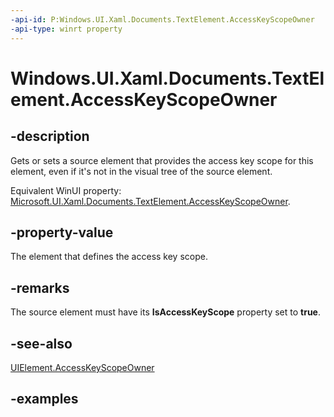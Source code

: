 ```yaml
---
-api-id: P:Windows.UI.Xaml.Documents.TextElement.AccessKeyScopeOwner
-api-type: winrt property
---
```


<!-- Property syntax.
public DependencyObject AccessKeyScopeOwner { get;  set; }
-->

# Windows.UI.Xaml.Documents.TextElement.AccessKeyScopeOwner

## -description
Gets or sets a source element that provides the access key scope for this element, even if it's not in the visual tree of the source element.

Equivalent WinUI property: [Microsoft.UI.Xaml.Documents.TextElement.AccessKeyScopeOwner](/windows/winui/api/microsoft.ui.xaml.documents.textelement.accesskeyscopeowner).

## -property-value
The element that defines the access key scope.

## -remarks
The source element must have its **IsAccessKeyScope** property set to **true**.

## -see-also
[UIElement.AccessKeyScopeOwner](./../windows.ui.xaml/uielement_accesskeyscopeowner.md)

## -examples

